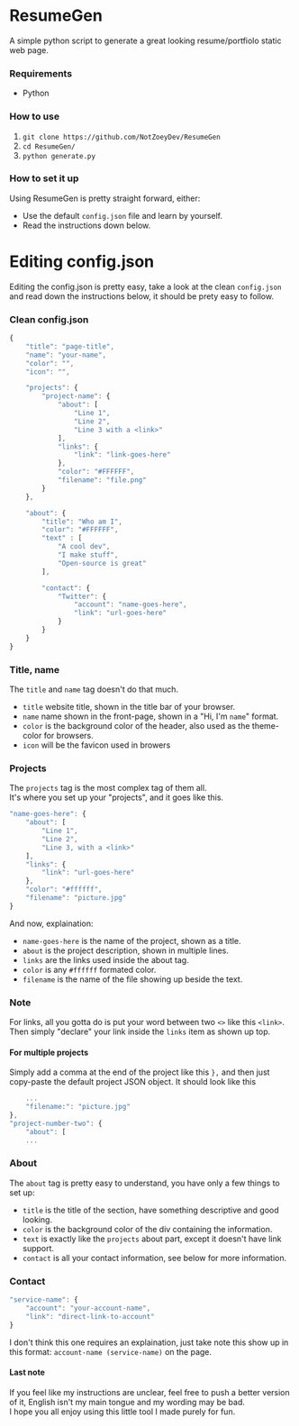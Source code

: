 # ResumeGen
A simple python script to generate a great looking resume/portfiolo static web page.

### Requirements
* Python

### How to use  
1. `git clone https://github.com/NotZoeyDev/ResumeGen`
2. `cd ResumeGen/`
3. `python generate.py`

### How to set it up
Using ResumeGen is pretty straight forward, either:
* Use the default `config.json` file and learn by yourself.
* Read the instructions down below.

# Editing config.json
Editing the config.json is pretty easy, take a look at the clean `config.json` and read down the instructions below, it should be prety easy to follow.

### Clean config.json
```js
{
	"title": "page-title",
	"name": "your-name",
	"color": "",
	"icon": "",

	"projects": {
		"project-name": {
			"about": [
				"Line 1",
				"Line 2",
				"Line 3 with a <link>"
			],
			"links": {
				"link": "link-goes-here"
			},
			"color": "#FFFFFF",
			"filename": "file.png"
		}
	},

	"about": {
		"title": "Who am I",
		"color": "#FFFFFF",
		"text" : [
			"A cool dev",
			"I make stuff",
			"Open-source is great"
		],

		"contact": {
			"Twitter": {
				"account": "name-goes-here",
				"link": "url-goes-here"
			}
		}
	}
}
```

### Title, name
The `title` and `name` tag doesn't do that much.
* `title` website title, shown in the title bar of your browser.
* `name` name shown in the front-page, shown in a "Hi, I'm `name`" format.
* `color` is the background color of the header, also used as the theme-color for browsers.
* `icon` will be the favicon used in browers

### Projects
The `projects` tag is the most complex tag of them all.  
It's where you set up your "projects", and it goes like this.

```js
"name-goes-here": {
	"about": [
		"Line 1",
		"Line 2",
		"Line 3, with a <link>"
	],
	"links": {
		"link": "url-goes-here"
	},
	"color": "#ffffff",
	"filename": "picture.jpg"
}
```

And now, explaination:
* `name-goes-here` is the name of the project, shown as a title.
* `about` is the project description, shown in multiple lines.
* `links` are the links used inside the about tag.
* `color` is any `#ffffff` formated color.
* `filename` is the name of the file showing up beside the text.

### Note

For links, all you gotta do is put your word between two `<>` like this `<link>`.  
Then simply "declare" your link inside the `links` item as shown up top.

#### For multiple projects

Simply add a comma at the end of the project like this `},` and then just copy-paste the default project JSON object.
It should look like this 
```js
	...
	"filename:": "picture.jpg"
}, 
"project-number-two": {
	"about": [
	...
```

### About
The `about` tag is pretty easy to understand, you have only a few things to set up:
* `title` is the title of the section, have something descriptive and good looking.
* `color` is the background color of the div containing the information.
* `text` is exactly like the `projects` about part, except it doesn't have link support.
* `contact` is all your contact information, see below for more information.

### Contact
```js
"service-name": {
	"account": "your-account-name",
	"link": "direct-link-to-account"
}
```

I don't think this one requires an explaination, just take note this show up in this format: `account-name (service-name)` on the page.

#### Last note
If you feel like my instructions are unclear, feel free to push a better version of it, English isn't my main tongue and my wording may be bad.  
I hope you all enjoy using this little tool I made purely for fun.  
